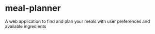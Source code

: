 # meal-planner
A web application to find and plan your meals with user preferences and available ingredients
